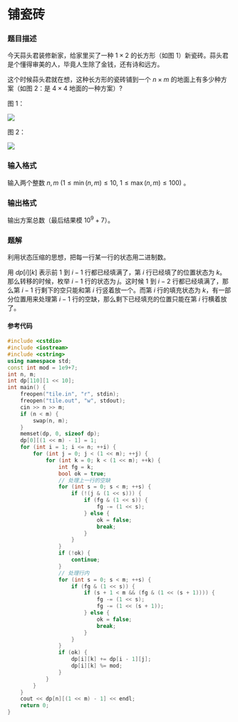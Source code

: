 # 铺瓷砖

### 题目描述
今天蒜头君装修新家，给家里买了一种 $1 \times 2$ 的长方形（如图 1）新瓷砖。蒜头君是个懂得审美的人，毕竟人生除了金钱，还有诗和远方。

这个时候蒜头君就在想，这种长方形的瓷砖铺到一个  $n \times m$ 的地面上有多少种方案（如图 2：是 $4 \times 4$ 地面的一种方案）?

图 1：

![](https://res.jisuanke.com/img/upload/20180112/bf3f054b20fc8ffe14767e78851a9404322503c8.png)

图 2：

![](https://res.jisuanke.com/img/upload/20180112/2dccafb46efa8fda603ec2aeb762207f4a9f70fe.png)

### 输入格式

输入两个整数 $n, m$ $(1 \le \min(n,m) \le 10, \ 1 \le \max(n,m) \le 100)$ 。

### 输出格式

输出方案总数（最后结果模 $10^9 + 7$）。

<div style="page-break-after: always"></div>

### 题解
利用状态压缩的思想，把每一行某一行的状态用二进制数。

用 $dp[i][k]$ 表示前 $1$ 到 $i - 1$ 行都已经填满了，第 $i$ 行已经填了的位置状态为 $k$。那么转移的时候，枚举 $i-1$ 行的状态为 $j$。这时候 $1$ 到 $i - 2$ 行都已经填满了，那么第 $i-1$ 行剩下的空只能和第 $i$ 行竖着放一个。而第 $i$ 行的填充状态为 $k$，有一部分位置用来处理第 $i-1$ 行的空缺，那么剩下已经填充的位置只能在第 $i$ 行横着放了。


#### 参考代码

```cpp
#include <cstdio>
#include <iostream>
#include <cstring>
using namespace std;
const int mod = 1e9+7;
int n, m;
int dp[110][1 << 10];
int main() {
    freopen("tile.in", "r", stdin);
    freopen("tile.out", "w", stdout);
    cin >> n >> m;
    if (n < m) {
        swap(n, m);
    }
    memset(dp, 0, sizeof dp);
    dp[0][(1 << m) - 1] = 1;
    for (int i = 1; i <= n; ++i) {
        for (int j = 0; j < (1 << m); ++j) {
            for (int k = 0; k < (1 << m); ++k) {
                int fg = k;
                bool ok = true;
                // 处理上一行的空缺
                for (int s = 0; s < m; ++s) {
                    if (!(j & (1 << s))) {
                        if (fg & (1 << s)) {
                            fg -= (1 << s);
                        } else {
                            ok = false;
                            break;
                        }
                    }
                }
                if (!ok) {
                    continue;
                }
                // 处理行内
                for (int s = 0; s < m; ++s) {
                    if (fg & (1 << s)) {
                        if (s + 1 < m && (fg & (1 << (s + 1)))) {
                            fg -= (1 << s);
                            fg -= (1 << (s + 1));
                        } else {
                            ok = false;
                            break;
                        }
                    }
                }
                if (ok) {
                    dp[i][k] += dp[i - 1][j];
                    dp[i][k] %= mod;
                }
            }
        }
    }
    cout << dp[n][(1 << m) - 1] << endl;
    return 0;
}
```

<div style="page-break-after: always"></div>
